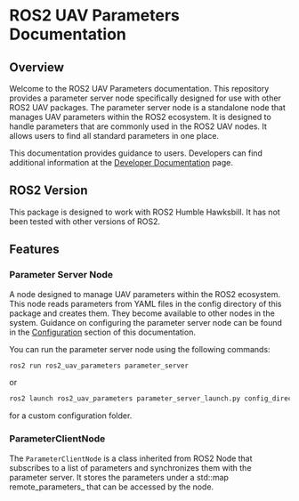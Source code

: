 # ROS2 UAV Parameters Documentation

## Overview

Welcome to the ROS2 UAV Parameters documentation. This repository provides a parameter server node specifically designed for use with other ROS2 UAV packages. The parameter server node is a standalone node that manages UAV parameters within the ROS2 ecosystem. It is designed to handle parameters that are commonly used in the ROS2 UAV nodes. It allows users to find all standard parameters in one place.

This documentation provides guidance to users. Developers can find additional information at the [Developer Documentation](rosdoc2/ros2_uav_parameters) page.

## ROS2 Version

This package is designed to work with ROS2 Humble Hawksbill. It has not been tested with other versions of ROS2.

## Features

### Parameter Server Node

A node designed to manage UAV parameters within the ROS2 ecosystem. This node reads parameters from YAML files in the config directory of this package and creates them. They become available to other nodes in the system. Guidance on configuring the parameter server node can be found in the [Configuration](configuration.md) section of this documentation.

You can run the parameter server node using the following commands:

```sh
ros2 run ros2_uav_parameters parameter_server
```

or

```sh
ros2 launch ros2_uav_parameters parameter_server_launch.py config_directory:=<your_config_folder_path>
```

for a custom configuration folder.

### ParameterClientNode

The `ParameterClientNode` is a class inherited from ROS2 Node that subscribes to a list of parameters and synchronizes them with the parameter server. It stores the parameters under a std::map remote_parameters_ that can be accessed by the node.

<!-- INSERT_EXAMPLE: parameter_client -->